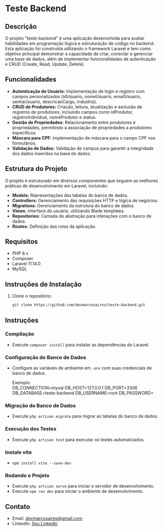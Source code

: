 # Teste Backend

## Descrição

O projeto "teste-backend" é uma aplicação desenvolvida para avaliar habilidades em programação lógica e estruturação de código no backend. Esta aplicação foi construída utilizando o framework Laravel e tem como objetivo principal demonstrar a capacidade de criar, conectar e gerenciar uma base de dados, além de implementar funcionalidades de autenticação e CRUD (Create, Read, Update, Delete).

## Funcionalidades

- **Autenticação de Usuário:** Implementação de login e registro com campos personalizados (idUsuario, nomeUsuario, emailUsuario, senhaUsuario, descricaoCargo, industria).
- **CRUD de Produtores:** Criação, leitura, atualização e exclusão de registros de produtores, incluindo campos como idProdutor, registroIndividual, nomeProdutor e status.
- **Gestão de Propriedades:** Relacionamento entre produtores e propriedades, permitindo a associação de propriedades a produtores específicos.
- **Máscara para CPF:** Implementação de máscara para o campo CPF nos formulários.
- **Validação de Dados:** Validação de campos para garantir a integridade dos dados inseridos na base de dados.

## Estrutura do Projeto

O projeto é estruturado em diversos componentes que seguem as melhores práticas de desenvolvimento em Laravel, incluindo:

- **Models:** Representações das tabelas do banco de dados.
- **Controllers:** Gerenciamento das requisições HTTP e lógica de negócios.
- **Migrations:** Gerenciamento da estrutura do banco de dados.
- **Views:** Interface do usuário, utilizando Blade templates.
- **Repositories:** Camada de abstração para interações com o banco de dados.
- **Routes:** Definição das rotas da aplicação.

## Requisitos

- PHP 8.x
- Composer
- Laravel 11.14.0
- MySQL

## Instruções de Instalação

1. Clone o repositório:
   ```bash
   git clone https://github.com/devmarcosaires/teste-backend.git

## Instruções

### Compilação
- Execute `composer install` para instalar as dependências do Laravel.

### Configuração do Banco de Dados
- Configure as variáveis de ambiente em `.env` com suas credenciais de banco de dados.
  
  Exemplo:  
  DB_CONNECTION=mysql
  DB_HOST=127.0.0.1
  DB_PORT=3306
  DB_DATABASE=teste-backend
  DB_USERNAME=root
  DB_PASSWORD=

### Migração do Banco de Dados
- Execute `php artisan migrate` para migrar as tabelas do banco de dados.

### Execução dos Testes
- Execute `php artisan test` para executar os testes automatizados.
  
### Instale vite
-  `npm install vite --save-dev`

### Rodando o Projeto
- Execute `php artisan serve` para iniciar o servidor de desenvolvimento.
- Execute `npm run dev` para iniciar o ambiente de desenvolvimento.
  
## Contato
- Email: devmarcosaires@gmail.com
- LinkedIn: [Seu LinkedIn]([https://linkedin.com/seu-perfil](https://www.linkedin.com/in/marcos-henrique-aires-98b4261b8/))
